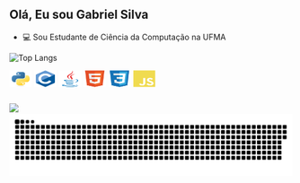 ## Olá, Eu sou Gabriel Silva

-  💻 Sou Estudante de Ciência da Computação na UFMA

![Top Langs](https://github-readme-stats.vercel.app/api/top-langs/?username=gabrielsilva28&layout=compact&theme=dark&langs_count=10&hide=javascript)

<div style="display: inline_block">
  <img align="center" alt="Python" height="30" width="40" src="https://raw.githubusercontent.com/devicons/devicon/master/icons/python/python-original.svg">
  <img align="center" alt="C" height="30" width="40" src="https://raw.githubusercontent.com/devicons/devicon/master/icons/c/c-original.svg">
  <img align="center" alt="JAVA" height="30" width="40" src="https://raw.githubusercontent.com/devicons/devicon/master/icons/java/java-original.svg">
  <img align="center" alt="HTML" height="30" width="40" src="https://raw.githubusercontent.com/devicons/devicon/master/icons/html5/html5-original.svg">
  <img align="center" alt="CSS" height="30" width="40" src="https://raw.githubusercontent.com/devicons/devicon/master/icons/css3/css3-original.svg">
  <img align="center" alt="JS" height="30" width="40" src="https://raw.githubusercontent.com/devicons/devicon/master/icons/javascript/javascript-plain.svg">
</div>

  ##

<!--Contatos-->
<div>
  <a href="mailto:gabrielsilvaodsgmail.com"> <img src="https://img.shields.io/badge/Gmail-D14836?style=for-the-badge&logo=gmail&logoColor=white" target="" > </a>
</div>

<picture>
  <source media="(prefers-color-scheme: dark)" srcset="https://raw.githubusercontent.com/gabrielsilva28/gabrielsilva28/output/github-contribution-grid-snake-dark.svg">
  <source media="(prefers-color-scheme: light)" srcset="https://raw.githubusercontent.com/gabrielsilva28/gabrielsilva28/output/github-contribution-grid-snake.svg">
  <img alt="github contribution grid snake animation" src="https://raw.githubusercontent.com/gabrielsilva28/gabrielsilva28/output/github-contribution-grid-snake.svg">
</picture>

